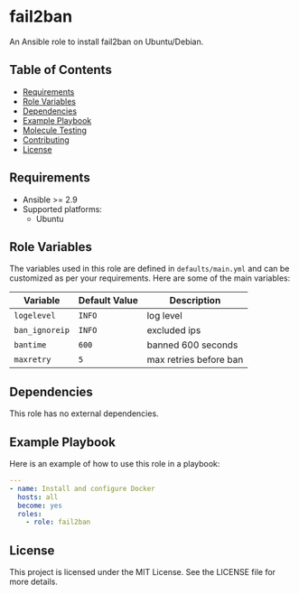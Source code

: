 # fail2ban

An Ansible role to install fail2ban on Ubuntu/Debian.

## Table of Contents

- [Requirements](#requirements)
- [Role Variables](#role-variables)
- [Dependencies](#dependencies)
- [Example Playbook](#example-playbook)
- [Molecule Testing](#molecule-testing)
- [Contributing](#contributing)
- [License](#license)

## Requirements

- Ansible >= 2.9
- Supported platforms:
  - Ubuntu

## Role Variables

The variables used in this role are defined in `defaults/main.yml` and can be customized as per your requirements. Here are some of the main variables:

| Variable           | Default Value           | Description                          |
|--------------------|-------------------------|--------------------------------------|
| `logelevel`  | `INFO`      | log level|
| `ban_ignoreip`  | `INFO`      | excluded ips|
| `bantime`  | `600`      | banned 600 seconds|
| `maxretry`  | `5`      | max retries before ban|

## Dependencies

This role has no external dependencies.

## Example Playbook

Here is an example of how to use this role in a playbook:

```yaml
---
- name: Install and configure Docker
  hosts: all
  become: yes
  roles:
    - role: fail2ban
```

## License
This project is licensed under the MIT License. See the LICENSE file for more details.